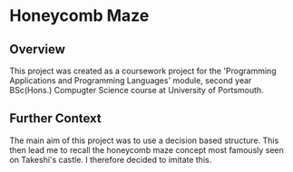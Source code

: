 # Honeycomb Maze

## Overview

This project was created as a coursework project for the 'Programming Applications and Programming Languages' module, second year BSc(Hons.) Compugter Science course at University of Portsmouth.

## Further Context

The main aim of this project was to use a decision based structure. This then lead me to recall the honeycomb maze concept most famously seen on Takeshi's castle. I therefore decided to imitate this.
